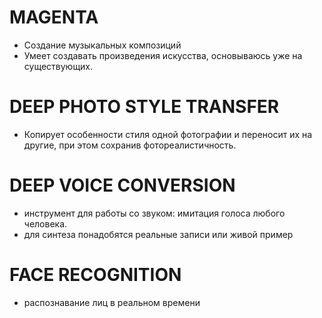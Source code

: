 # MAGENTA

- Создание музыкальных композиций
- Умеет создавать произведения искусства, основываюсь уже на существующих.

# DEEP PHOTO STYLE TRANSFER

- Копирует особенности стиля одной фотографии и переносит их на другие, при этом сохранив фотореалистичность.

# DEEP VOICE CONVERSION

- инструмент для работы со звуком: имитация голоса любого человека.
- для синтеза понадобятся реальные записи или живой пример

# FACE RECOGNITION

- распознавание лиц в реальном времени